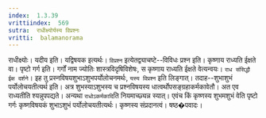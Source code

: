 ```yaml
---
index:  1.3.39
vrittiindex:  569
sutra:  राधीक्ष्योर्यस्य विप्रश्नः
vritti:  balamanorama 
---
```


राधीक्ष्योः। यदीय इति। यद्विषयक इत्यर्थः। `विप्रश्न` इत्येतद्व्याचष्टे--विविधः प्रश्न इति। कृष्णाय राध्यति ईक्षते वा। पृष्टो गर्ग इति। गर्गों नाम ज्योतिः शास्त्रविदृषिविशेषः, स कृष्णाय राध्यति ईक्षते वेत्यन्वयः। `राध संसिद्धौ ` `ईक्ष दर्शने`। इह तु प्रस्नविषयशुभाऽशुभपर्योलोचनमर्थः, `यस्य विप्रश्न` इति लिङ्गात्। तदाह--शुभाशुभं पर्योलोचयतीत्यर्थ इति। अत्र शुभस्याऽशुभस्य च प्रश्नविषयस्य धात्वर्थोपसङ्ग्रहाकर्मकावेतौ। अत एव राध्यतीति श्यन्नुपपद्यते। अन्यथा `राधोऽकर्मकादि`ति नियमाच्छ्यन्न स्यात्। एवंच किं कृष्णस्य शुभमशुभं वेति पृष्टो गर्गः कृष्णविषयकं शुभाऽशुभं पर्योलोचयतीत्यर्थः। कृष्णस्य संप्रदानत्वं। षष्ठ�पवादः।

